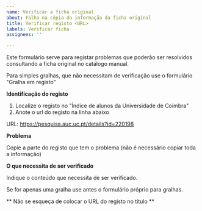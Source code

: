 ```yaml
---
name: Verificar a ficha original
about: Falha na cópia da informação da ficha original
title: Verificar registo <URL>
labels: Verificar ficha
assignees: ''

---
```


Este formulário serve para registar problemas que 
poderão ser resolvidos consultando a ficha original
no catálogo manual.

Para simples gralhas, que não necessitam de verificação
use o formulário "Gralha em registo"

**Identificação do registo**

1. Localize o registo no "Índice de alunos da Universidade de Coimbra"
2. Anote o url do registo na linha abaixo

URL: 
https://pesquisa.auc.uc.pt/details?id=220198

**Problema**

Copie a parte do registo que tem o problema (não é necessário copiar toda a informação)

**O que necessita de ser verificado**

Indique o conteúdo que necessita de ser verificado.

Se for apenas uma gralha use antes o formulário próprio para gralhas.

 ** Não se esqueça de colocar o URL do registo no título **
